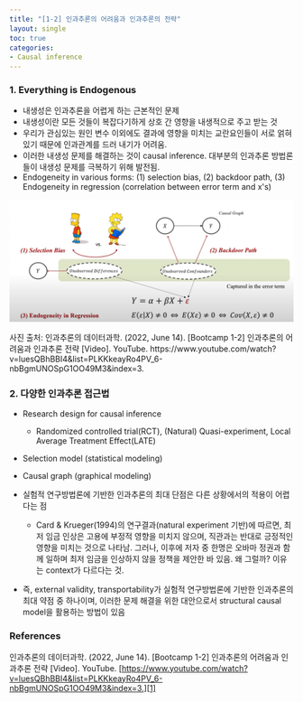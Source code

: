 ```yaml
---
title: "[1-2] 인과추론의 어려움과 인과추론의 전략"
layout: single
toc: true
categories: 
- Causal inference
---
```


### 1. Everything is Endogenous 

* 내생성은 인과추론을 어렵게 하는 근본적인 문제
* 내생성이란 모든 것들이 복잡다기하게 상호 간 영향을 내생적으로 주고 받는 것 
* 우리가 관심있는 원인 변수 이외에도 결과에 영향을 미치는 교란요인들이 서로 얽혀 있기 때문에 인과관계를 드러 내기가 어려움. 
* 이러한 내생성 문제를 해결하는 것이 causal inference. 대부분의 인과추론 방법론들이 내생성 문제를 극복하기 위해 발전됨.  
* Endogeneity in various forms: (1) selection bias, (2) backdoor path, (3) Endogeneity in regression (correlation between error term and x's)
<p align="center"><img src="/assets/images/endogeneity_varios_form.png" title="Endogeneity in various forms"/></p>
사진 출처:  인과추론의 데이터과학. (2022, June 14). [Bootcamp 1-2] 인과추론의 어려움과 인과추론 전략 [Video]. YouTube. https://www.youtube.com/watch?v=luesQBhBBI4&list=PLKKkeayRo4PV_6-nbBgmUNOSpG1OO49M3&index=3.

### 2. 다양한 인과추론 접근법 
* Research design for causal inference
    * Randomized controlled trial(RCT), (Natural) Quasi-experiment, Local Average Treatment Effect(LATE)
* Selection model (statistical modeling)
* Causal graph (graphical modeling)

* 실험적 연구방법론에 기반한 인과추론의 최대 단점은 다른 상황에서의 적용이 어렵다는 점
    * Card & Krueger(1994)의 연구결과(natural experiment 기반)에 따르면, 최저 임금 인상은 고용에 부정적 영향을 미치지 않으며, 직관과는 반대로 긍정적인 영향을 미치는 것으로 나타남. 그러나, 이후에 저자 중 한명은 오바마 정권과 함께 일하며 최저 임금을 인상하지 않을 정책을 제안한 바 있음. 왜 그럴까? 이유는 context가 다르다는 것.  
* 즉, external validity, transportability가 실험적 연구방법론에 기반한 인과추론의 최대 약점 중 하나이며, 이러한 문제 해결을 위한 대안으로서 structural causal model을 활용하는 방법이 있음 

### References
인과추론의 데이터과학. (2022, June 14). [Bootcamp 1-2] 인과추론의 어려움과 인과추론 전략 [Video]. YouTube. [https://www.youtube.com/watch?v=luesQBhBBI4&list=PLKKkeayRo4PV_6-nbBgmUNOSpG1OO49M3&index=3.][1]

[1]: https://www.youtube.com/watch?v=luesQBhBBI4&list=PLKKkeayRo4PV_6-nbBgmUNOSpG1OO49M3&index=3
